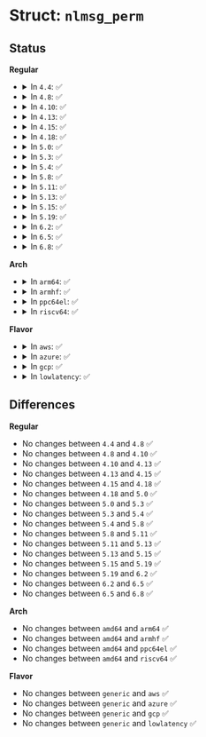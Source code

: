 # Struct: <code>nlmsg_perm</code>

## Status
<b>Regular</b>
<ul>
<li>
<details>
<summary>In <code>4.4</code>: ✅</summary>

```c
struct nlmsg_perm {
    u16 nlmsg_type;
    u32 perm;
};
```
</details>
</li>
<li>
<details>
<summary>In <code>4.8</code>: ✅</summary>

```c
struct nlmsg_perm {
    u16 nlmsg_type;
    u32 perm;
};
```
</details>
</li>
<li>
<details>
<summary>In <code>4.10</code>: ✅</summary>

```c
struct nlmsg_perm {
    u16 nlmsg_type;
    u32 perm;
};
```
</details>
</li>
<li>
<details>
<summary>In <code>4.13</code>: ✅</summary>

```c
struct nlmsg_perm {
    u16 nlmsg_type;
    u32 perm;
};
```
</details>
</li>
<li>
<details>
<summary>In <code>4.15</code>: ✅</summary>

```c
struct nlmsg_perm {
    u16 nlmsg_type;
    u32 perm;
};
```
</details>
</li>
<li>
<details>
<summary>In <code>4.18</code>: ✅</summary>

```c
struct nlmsg_perm {
    u16 nlmsg_type;
    u32 perm;
};
```
</details>
</li>
<li>
<details>
<summary>In <code>5.0</code>: ✅</summary>

```c
struct nlmsg_perm {
    u16 nlmsg_type;
    u32 perm;
};
```
</details>
</li>
<li>
<details>
<summary>In <code>5.3</code>: ✅</summary>

```c
struct nlmsg_perm {
    u16 nlmsg_type;
    u32 perm;
};
```
</details>
</li>
<li>
<details>
<summary>In <code>5.4</code>: ✅</summary>

```c
struct nlmsg_perm {
    u16 nlmsg_type;
    u32 perm;
};
```
</details>
</li>
<li>
<details>
<summary>In <code>5.8</code>: ✅</summary>

```c
struct nlmsg_perm {
    u16 nlmsg_type;
    u32 perm;
};
```
</details>
</li>
<li>
<details>
<summary>In <code>5.11</code>: ✅</summary>

```c
struct nlmsg_perm {
    u16 nlmsg_type;
    u32 perm;
};
```
</details>
</li>
<li>
<details>
<summary>In <code>5.13</code>: ✅</summary>

```c
struct nlmsg_perm {
    u16 nlmsg_type;
    u32 perm;
};
```
</details>
</li>
<li>
<details>
<summary>In <code>5.15</code>: ✅</summary>

```c
struct nlmsg_perm {
    u16 nlmsg_type;
    u32 perm;
};
```
</details>
</li>
<li>
<details>
<summary>In <code>5.19</code>: ✅</summary>

```c
struct nlmsg_perm {
    u16 nlmsg_type;
    u32 perm;
};
```
</details>
</li>
<li>
<details>
<summary>In <code>6.2</code>: ✅</summary>

```c
struct nlmsg_perm {
    u16 nlmsg_type;
    u32 perm;
};
```
</details>
</li>
<li>
<details>
<summary>In <code>6.5</code>: ✅</summary>

```c
struct nlmsg_perm {
    u16 nlmsg_type;
    u32 perm;
};
```
</details>
</li>
<li>
<details>
<summary>In <code>6.8</code>: ✅</summary>

```c
struct nlmsg_perm {
    u16 nlmsg_type;
    u32 perm;
};
```
</details>
</li>
</ul>
<b>Arch</b>
<ul>
<li>
<details>
<summary>In <code>arm64</code>: ✅</summary>

```c
struct nlmsg_perm {
    u16 nlmsg_type;
    u32 perm;
};
```
</details>
</li>
<li>
<details>
<summary>In <code>armhf</code>: ✅</summary>

```c
struct nlmsg_perm {
    u16 nlmsg_type;
    u32 perm;
};
```
</details>
</li>
<li>
<details>
<summary>In <code>ppc64el</code>: ✅</summary>

```c
struct nlmsg_perm {
    u16 nlmsg_type;
    u32 perm;
};
```
</details>
</li>
<li>
<details>
<summary>In <code>riscv64</code>: ✅</summary>

```c
struct nlmsg_perm {
    u16 nlmsg_type;
    u32 perm;
};
```
</details>
</li>
</ul>
<b>Flavor</b>
<ul>
<li>
<details>
<summary>In <code>aws</code>: ✅</summary>

```c
struct nlmsg_perm {
    u16 nlmsg_type;
    u32 perm;
};
```
</details>
</li>
<li>
<details>
<summary>In <code>azure</code>: ✅</summary>

```c
struct nlmsg_perm {
    u16 nlmsg_type;
    u32 perm;
};
```
</details>
</li>
<li>
<details>
<summary>In <code>gcp</code>: ✅</summary>

```c
struct nlmsg_perm {
    u16 nlmsg_type;
    u32 perm;
};
```
</details>
</li>
<li>
<details>
<summary>In <code>lowlatency</code>: ✅</summary>

```c
struct nlmsg_perm {
    u16 nlmsg_type;
    u32 perm;
};
```
</details>
</li>
</ul>

## Differences
<b>Regular</b>
<ul>
<li>
No changes between <code>4.4</code> and <code>4.8</code> ✅
</li>
<li>
No changes between <code>4.8</code> and <code>4.10</code> ✅
</li>
<li>
No changes between <code>4.10</code> and <code>4.13</code> ✅
</li>
<li>
No changes between <code>4.13</code> and <code>4.15</code> ✅
</li>
<li>
No changes between <code>4.15</code> and <code>4.18</code> ✅
</li>
<li>
No changes between <code>4.18</code> and <code>5.0</code> ✅
</li>
<li>
No changes between <code>5.0</code> and <code>5.3</code> ✅
</li>
<li>
No changes between <code>5.3</code> and <code>5.4</code> ✅
</li>
<li>
No changes between <code>5.4</code> and <code>5.8</code> ✅
</li>
<li>
No changes between <code>5.8</code> and <code>5.11</code> ✅
</li>
<li>
No changes between <code>5.11</code> and <code>5.13</code> ✅
</li>
<li>
No changes between <code>5.13</code> and <code>5.15</code> ✅
</li>
<li>
No changes between <code>5.15</code> and <code>5.19</code> ✅
</li>
<li>
No changes between <code>5.19</code> and <code>6.2</code> ✅
</li>
<li>
No changes between <code>6.2</code> and <code>6.5</code> ✅
</li>
<li>
No changes between <code>6.5</code> and <code>6.8</code> ✅
</li>
</ul>
<b>Arch</b>
<ul>
<li>
No changes between <code>amd64</code> and <code>arm64</code> ✅
</li>
<li>
No changes between <code>amd64</code> and <code>armhf</code> ✅
</li>
<li>
No changes between <code>amd64</code> and <code>ppc64el</code> ✅
</li>
<li>
No changes between <code>amd64</code> and <code>riscv64</code> ✅
</li>
</ul>
<b>Flavor</b>
<ul>
<li>
No changes between <code>generic</code> and <code>aws</code> ✅
</li>
<li>
No changes between <code>generic</code> and <code>azure</code> ✅
</li>
<li>
No changes between <code>generic</code> and <code>gcp</code> ✅
</li>
<li>
No changes between <code>generic</code> and <code>lowlatency</code> ✅
</li>
</ul>
